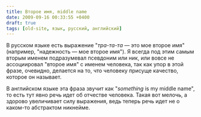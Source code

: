 ```yaml
---
title: Второе имя, middle name
date: 2009-09-16 00:33:55 +0400
draft: true
tags: [old-site, язык, русский, английский]
---
```

В русском языке есть выражение "_тра-та-та_ — это мое второе имя" (например, "надежность — мое второе имя"). Я всегда под этим самым вторым именем подразумевал псевдоним или ник, или вовсе не ассоциировал "второе имя" с именем человека, так как упор в этой фразе, очевидно, делается на то, что человеку присуще качество, которое он называет.

В английском языке эта фраза звучит как "_something_ is my middle name", то есть тут явно речь идет об отчестве человека. Такая вот мелочь, а здорово увеличивает силу выражения, ведь теперь речь идет не о каком-то абстрактом никнейме.